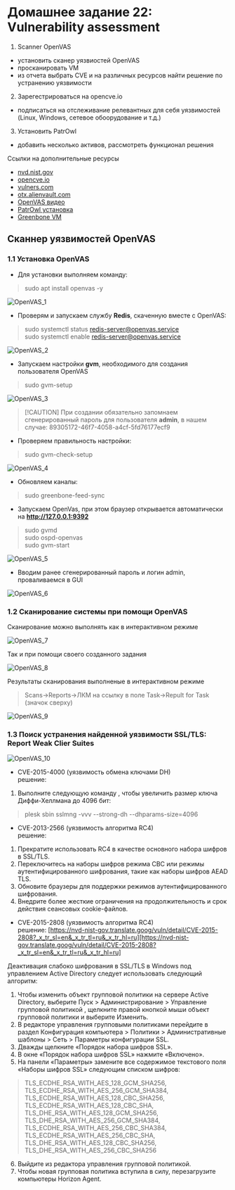 # Домашнее задание 22: Vulnerability assessment  
1) Scanner OpenVAS  
- установить сканер уязвиостей OpenVAS  
- просканировать VM  
- из отчета выбрать CVE и на различных ресурсов найти решение по устранению уязвимости  

2) Зарегестрироваться на opencve.io  
- подписаться на отслеживание релевантных для себя уязвимостей (Linux, Windows, сетевое обоорудование и т.д.)  

3) Установить PatrOwl  
- добавить несколько активов, рассмотреть функционал решения  

Ссылки на дополнительные ресурсы  
- [nvd.nist.gov](https://nvd.nist.gov/)  
- [opencve.io](https://www.opencve.io/welcome)
- [vulners.com](https://vulners.com/)  
- [otx.alienvault.com](https://otx.alienvault.com/)  
- [OpenVAS видео](https://www.youtube.com/watch?v=egiJ9A7oq3U)  
- [PatrOwl установка](https://github.com/Patrowl/PatrowlDocs/blob/master/installation/installation-guide.md)  
- [Greenbone VM](https://www.greenbone.net/en/greenbone-free/)    

## Сканнер уязвимостей OpenVAS  
### 1.1 Установка OpenVAS  
- Для установки выполняем команду:

>sudo apt install openvas -y  

![OpenVAS_1](https://github.com/StsiapanSikorsky/Cybersecurity_TMScourse/blob/main/Task_22/img/OpenVAS_1.png)  

- Проверям и запускаем службу **Redis**, скаченную вместе с OpenVAS:  

>sudo systemctl status redis-server@openvas.service  
sudo systemctl enable redis-server@openvas.service

![OpenVAS_2](https://github.com/StsiapanSikorsky/Cybersecurity_TMScourse/blob/main/Task_22/img/OpenVAS_2.png)  

- Запускаем настройки **gvm**, необходимого для создания пользователя OpenVAS

>sudo gvm-setup  

![OpenVAS_3](https://github.com/StsiapanSikorsky/Cybersecurity_TMScourse/blob/main/Task_22/img/OpenVAS_3.png)  

>[!CAUTION] При создании обязательно запомнаем сгенерированный пароль для пользователя **admin**, в нашем случае: 89305172-46f7-4058-a4cf-5fd76177ecf9

- Проверяем правильность настройки:

>sudo gvm-check-setup  

![OpenVAS_4](https://github.com/StsiapanSikorsky/Cybersecurity_TMScourse/blob/main/Task_22/img/OpenVAS_4.png)  

- Обновляем каналы:  

>sudo greenbone-feed-sync  

- Запускаем OpenVas, при этом браузер открывается автоматически на **http://127.0.0.1:9392**    

>sudo gvmd  
sudo ospd-openvas  
sudo gvm-start

![OpenVAS_5](https://github.com/StsiapanSikorsky/Cybersecurity_TMScourse/blob/main/Task_22/img/OpenVAS_5.png) 

- Вводим ранее сгенерированный пароль и логин admin, проваливаемся в GUI  

![OpenVAS_6](https://github.com/StsiapanSikorsky/Cybersecurity_TMScourse/blob/main/Task_22/img/OpenVAS_6.png)  

### 1.2 Сканирование системы при помощи OpenVAS  
Сканирование можно выполнять как в интерактивном режиме  

![OpenVAS_7](https://github.com/StsiapanSikorsky/Cybersecurity_TMScourse/blob/main/Task_22/img/OpenVAS_7.png)  

Так и при помощи своего созданного задания  

![OpenVAS_8](https://github.com/StsiapanSikorsky/Cybersecurity_TMScourse/blob/main/Task_22/img/OpenVAS_8.png)  

Результаты сканирования выполненые в интерактивном режиме 
>Scans->Reports->ЛКМ на ссылку в поле Task->Repult for Task (значок сверху)

![OpenVAS_9](https://github.com/StsiapanSikorsky/Cybersecurity_TMScourse/blob/main/Task_22/img/OpenVAS_9.png)  

### 1.3 Поиск устранения найденной уязвимости SSL/TLS: Report Weak Clier Suites

![OpenVAS_10](https://github.com/StsiapanSikorsky/Cybersecurity_TMScourse/blob/main/Task_22/img/OpenVAS_10.png) 

- CVE-2015-4000 (уязвимость обмена ключами DH)  
решение:  
1) Выполните следующую команду , чтобы увеличить размер ключа Диффи-Хеллмана до 4096 бит:
>plesk sbin sslmng -vvv --strong-dh --dhparams-size=4096  

- CVE-2013-2566 (уязвимость алгоритма RC4)  
решение: 
1) Прекратите использовать RC4 в качестве основного набора шифров в SSL/TLS.  
2) Переключитесь на наборы шифров режима CBC или режимы аутентифицированного шифрования, такие как наборы шифров AEAD TLS.  
3) Обновите браузеры для поддержки режимов аутентифицированного шифрования.  
4) Внедрите более жесткие ограничения на продолжительность и срок действия сеансовых cookie-файлов.  

- CVE-2015-2808 (уязвимость алгоритма RC4)  
решение: [https://nvd-nist-gov.translate.goog/vuln/detail/CVE-2015-2808?_x_tr_sl=en&_x_tr_tl=ru&_x_tr_hl=ru][https://nvd-nist-gov.translate.goog/vuln/detail/CVE-2015-2808?_x_tr_sl=en&_x_tr_tl=ru&_x_tr_hl=ru]  

Деактивация слабоко шифрования в SSL/TLS в Windows под управлением Active Directory следует использовать следующий алгоритм:  
1) Чтобы изменить объект групповой политики на сервере Active Directory, выберите Пуск > Администрирование > Управление групповой политикой , щелкните правой кнопкой мыши объект групповой политики и выберите Изменить.  
2) В редакторе управления групповыми политиками перейдите в раздел Конфигурация компьютера > Политики > Административные шаблоны > Сеть > Параметры конфигурации SSL.  
3) Дважды щелкните «Порядок набора шифров SSL».  
4) В окне «Порядок набора шифров SSL» нажмите «Включено».  
5) На панели «Параметры» замените все содержимое текстового поля «Наборы шифров SSL» следующим списком шифров:  
>TLS_ECDHE_RSA_WITH_AES_128_GCM_SHA256,  
TLS_ECDHE_RSA_WITH_AES_256_GCM_SHA384,  
TLS_ECDHE_RSA_WITH_AES_128_CBC_SHA256,  
TLS_ECDHE_RSA_WITH_AES_128_CBC_SHA,  
TLS_DHE_RSA_WITH_AES_128_GCM_SHA256,  
TLS_DHE_RSA_WITH_AES_256_GCM_SHA384,  
TLS_ECDHE_RSA_WITH_AES_256_CBC_SHA384,  
TLS_ECDHE_RSA_WITH_AES_256_CBC_SHA,  
TLS_DHE_RSA_WITH_AES_128_CBC_SHA256,  
TLS_DHE_RSA_WITH_AES_256_CBC_SHA256  
6) Выйдите из редактора управления групповой политикой.  
7) Чтобы новая групповая политика вступила в силу, перезагрузите компьютеры Horizon Agent.  









